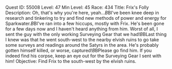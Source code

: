 Quest ID: 55008
Level: 47
Min Level: 45
Race: 434
Title: Frix's Folly
Description: Oh, that's why you're here, yeah...$B$BI've been knee deep in research and tinkering to try and find new methods of power and energy for Sparkwater.$B$BI've ran into a few hiccups, mostly with Frix. He's been gone for a few days now and I haven't heard anything from him. Worst of all, I sent the guy with the only working Surveying Gear that we had!$B$BLast thing I knew was that he went south-west to the nearby elvish ruins to go take some surveys and readings around the Satyrs in the area. He's probably gotten himself killed, or worse, captured!$B$BPlease go find him. If you indeed find his corpse, keep an eye out for the Surveying Gear I sent with him!
Objective: Find Frix to the south-west by the elvish ruins.
